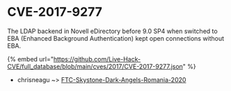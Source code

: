 # CVE-2017-9277

The LDAP backend in Novell eDirectory before 9.0 SP4 when switched to EBA (Enhanced Background Authentication) kept open connections without EBA.

{% embed url="https://github.com/Live-Hack-CVE/full_database/blob/main/cves/2017/CVE-2017-9277.json" %}


* chrisneagu ~> [FTC-Skystone-Dark-Angels-Romania-2020](https://www.alice-snow.ru/2017/database/cve-2017-9277/ftc-skystone-dark-angels-romania-2020-chrisneagu)